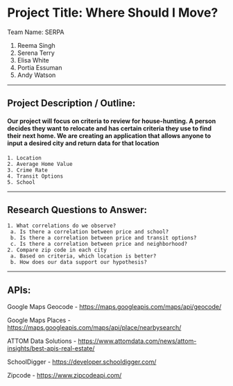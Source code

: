 # Project Title: Where Should I Move?
Team Name: SERPA
1. Reema Singh
2. Serena Terry
3. Elisa White
4. Portia Essuman
5. Andy Watson
***
## Project Description / Outline:
#### Our project will focus on criteria to review for house-hunting.  A person decides they want to relocate and has certain criteria they use to find their next home.  We are creating an application that allows anyone to input a desired city and return data for that location 
```
1. Location
2. Average Home Value
3. Crime Rate
4. Transit Options
5. School
```
***
## Research Questions to Answer:
```
1. What correlations do we observe?
 a. Is there a correlation between price and school?
 b. Is there a correlation between price and transit options?
 c. Is there a correlation between price and neighborhood?
2. Compare zip code in each city
 a. Based on criteria, which location is better?
 b. How does our data support our hypothesis?
```
***
## APIs:
Google Maps Geocode - https://maps.googleapis.com/maps/api/geocode/

Google Maps Places - https://maps.googleapis.com/maps/api/place/nearbysearch/

ATTOM Data Solutions - https://www.attomdata.com/news/attom-insights/best-apis-real-estate/

SchoolDigger - https://developer.schooldigger.com/

Zipcode - https://www.zipcodeapi.com/